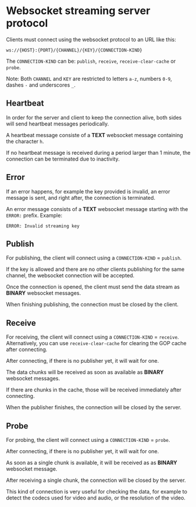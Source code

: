 # Websocket streaming server protocol

Clients must connect using the websocket protocol to an URL like this:
```
ws://{HOST}:{PORT}/{CHANNEL}/{KEY}/{CONNECTION-KIND}
```

The `CONNECTION-KIND` can be: `publish`, `receive`, `receive-clear-cache` or `probe`.

Note: Both `CHANNEL` and `KEY` are restricted to letters `a-z`, numbers `0-9`, dashes `-` and underscores `_`.

## Heartbeat

In order for the server and client to keep the connection alive, both sides will send heartbeat messages periodically.

A heartbeat message consiste of a **TEXT** websocket message containing the character `h`.

If no heartbeat message is received during a period larger than 1 minute, the connection can be terminated due to inactivity.

## Error

If an error happens, for example the key provided is invalid, an error message is sent, and right after, the connection is terminated.

An error message consists of a **TEXT** websocket message starting with the `ERROR:` prefix. Example:

```
ERROR: Invalid streaming key
```

## Publish

For publishing, the client will connect using a `CONNECTION-KIND` = `publish`.

If the key is allowed and there are no other clients publishing for the same channel, the websocket connection will be accepted.

Once the connection is opened, the client must send the data stream as **BINARY** websocket messages.

When finishing publishing, the connection must be closed by the client.

## Receive

For receiving, the client will connect using a `CONNECTION-KIND` = `receive`. Alternatively, you can use `receive-clear-cache` for clearing the GOP cache after connecting.

After connecting, if there is no publisher yet, it will wait for one.

The data chunks will be received as soon as available as **BINARY** websocket messages.

If there are chunks in the cache, those will be received immediately after connecting.

When the publisher finishes, the connection will be closed by the server.

## Probe

For probing, the client will connect using a `CONNECTION-KIND` = `probe`.

After connecting, if there is no publisher yet, it will wait for one.

As soon as a single chunk is available, it will be received as as **BINARY** websocket message.

After receiving a single chunk, the connection will be closed by the server.

This kind of connection is very useful for checking the data, for example to detect the codecs used for video and audio, or the resolution of the video.
